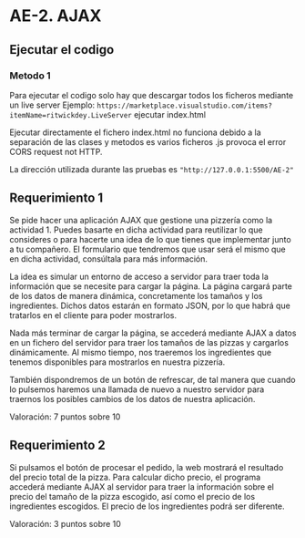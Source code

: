 # AE-2. AJAX

## Ejecutar el codigo

### Metodo 1

Para ejecutar el codigo solo hay que descargar todos los ficheros mediante un live server Ejemplo: `https://marketplace.visualstudio.com/items?itemName=ritwickdey.LiveServer` ejecutar index.html

Ejecutar directamente el fichero index.html no funciona debido a la separación de las clases y metodos es varios ficheros .js provoca el error CORS request not HTTP.

La dirección utilizada durante las pruebas es `"http://127.0.0.1:5500/AE-2"`

## Requerimiento 1

Se pide hacer una aplicación AJAX que gestione una pizzería como la actividad 1. Puedes basarte en dicha actividad para reutilizar lo que consideres o para hacerte una idea de lo que tienes que implementar junto a tu compañero. El formulario que tendremos que usar será el mismo que en dicha actividad, consúltala para más información.

La idea es simular un entorno de acceso a servidor para traer toda la información que se necesite para cargar la página. La página cargará parte de los datos de manera dinámica, concretamente los tamaños y los ingredientes. Dichos datos estarán en formato JSON, por lo que habrá que tratarlos en el cliente para poder mostrarlos.

Nada más terminar de cargar la página, se accederá mediante AJAX a datos en un fichero del servidor para traer los tamaños de las pizzas y cargarlos dinámicamente. Al mismo tiempo, nos traeremos los ingredientes que tenemos disponibles para mostrarlos en nuestra pizzería.

También dispondremos de un botón de refrescar, de tal manera que cuando lo pulsemos haremos una llamada de nuevo a nuestro servidor para traernos los posibles cambios de los datos de nuestra aplicación.

Valoración: 7 puntos sobre 10

## Requerimiento 2

Si pulsamos el botón de procesar el pedido, la web mostrará el resultado del precio total de la pizza. Para calcular dicho precio, el programa accederá mediante AJAX al servidor para traer la información sobre el precio del tamaño de la pizza escogido, así como el precio de los ingredientes escogidos. El precio de los ingredientes podrá ser diferente.

Valoración: 3 puntos sobre 10

